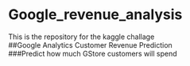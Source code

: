 # Google_revenue_analysis

This is the repository for the kaggle challage<br />
##Google Analytics Customer Revenue Prediction<br />
###Predict how much GStore customers will spend
